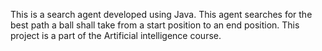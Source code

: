 This is a search agent developed using Java. This agent searches for the best path a ball shall take from a start position to an end position.
This project is a part of the Artificial intelligence course.

